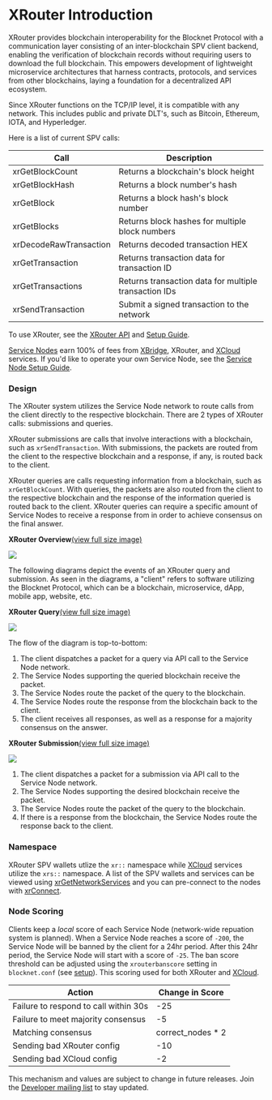 # XRouter Introduction

XRouter provides blockchain interoperability for the Blocknet Protocol with a communication layer consisting of an inter-blockchain SPV client backend, enabling the verification of blockchain records without requiring users to download the full blockchain. This empowers development of lightweight microservice architectures that harness contracts, protocols, and services from other blockchains, laying a foundation for a decentralized API ecosystem.

Since XRouter functions on the TCP/IP level, it is compatible with any network. This includes public and private DLT's, such as Bitcoin, Ethereum, IOTA, and Hyperledger.

Here is a list of current SPV calls:

| Call                   | Description                                           |
| ---------------------- | ----------------------------------------------------- |
| xrGetBlockCount        | Returns a blockchain's block height                   |
| xrGetBlockHash         | Returns a block number's hash                         |
| xrGetBlock             | Returns a block hash's block number                   |
| xrGetBlocks            | Returns block hashes for multiple block numbers       |
| xrDecodeRawTransaction | Returns decoded transaction HEX                       |
| xrGetTransaction       | Returns transaction data for transaction ID           |
| xrGetTransactions      | Returns transaction data for multiple transaction IDs |
| xrSendTransaction      | Submit a signed transaction to the network            |

To use XRouter, see the [XRouter API](https://api.blocknet.co/#xrouter) and [Setup Guide](https://api.blocknet.co/#xrouter-setup).

[Service Nodes](https://docs.blocknet.co/service-nodes/introduction) earn 100% of fees from [XBridge](https://docs.blocknet.co/protocol/xbridge/introduction), XRouter, and [XCloud](https://docs.blocknet.co/protocol/xcloud/introduction) services. If you'd like to operate your own Service Node, see the [Service Node Setup Guide](https://docs.blocknet.co/service-nodes/setup).

### Design <a href="#design" id="design"></a>

The XRouter system utilizes the Service Node network to route calls from the client directly to the respective blockchain. There are 2 types of XRouter calls: submissions and queries.&#x20;

XRouter submissions are calls that involve interactions with a blockchain, such as `xrSendTransaction`. With submissions, the packets are routed from the client to the respective blockchain and a response, if any, is routed back to the client.&#x20;

XRouter queries are calls requesting information from a blockchain, such as `xrGetBlockCount`. With queries, the packets are also routed from the client to the respective blockchain and the response of the information queried is routed back to the client. XRouter queries can require a specific amount of Service Nodes to receive a response from in order to achieve consensus on the final answer.&#x20;

**XRouter Overview**[(view full size image)](https://docs.blocknet.co/img/protocol/xrouter-overview-2.png)

![](https://docs.blocknet.co/img/protocol/xrouter-overview-2.png)

The following diagrams depict the events of an XRouter query and submission. As seen in the diagrams, a "client" refers to software utilizing the Blocknet Protocol, which can be a blockchain, microservice, dApp, mobile app, website, etc.

**XRouter Query**[(view full size image)](https://docs.blocknet.co/img/protocol/xrouter-query.png)

![](https://docs.blocknet.co/img/protocol/xrouter-query.png)

The flow of the diagram is top-to-bottom:

1. The client dispatches a packet for a query via API call to the Service Node network.
2. The Service Nodes supporting the queried blockchain receive the packet.
3. The Service Nodes route the packet of the query to the blockchain.
4. The Service Nodes route the response from the blockchain back to the client.
5. The client receives all responses, as well as a response for a majority consensus on the answer.

**XRouter Submission**[(view full size image)](https://docs.blocknet.co/img/protocol/xrouter-submission.png)

![](https://docs.blocknet.co/img/protocol/xrouter-submission.png)

1. The client dispatches a packet for a submission via API call to the Service Node network.
2. The Service Nodes supporting the desired blockchain receive the packet.
3. The Service Nodes route the packet of the query to the blockchain.
4. If there is a response from the blockchain, the Service Nodes route the response back to the client.

### Namespace <a href="#namespace" id="namespace"></a>

XRouter SPV wallets utlize the `xr::` namespace while [XCloud](https://docs.blocknet.co/protocol/xcloud/introduction) services utilize the `xrs::` namespace. A list of the SPV wallets and services can be viewed using [xrGetNetworkServices](https://api.blocknet.co/#xrgetnetworkservices) and you can pre-connect to the nodes with [xrConnect](https://api.blocknet.co/#xrconnect).

### Node Scoring <a href="#node-scoring" id="node-scoring"></a>

Clients keep a _local_ score of each Service Node (network-wide repuation system is planned). When a Service Node reaches a score of `-200`, the Service Node will be banned by the client for a 24hr period. After this 24hr period, the Service Node will start with a score of `-25`. The ban score threshold can be adjusted using the `xrouterbanscore` setting in `blocknet.conf` (see [setup](https://api.blocknet.co/#xrouter-setup)). This scoring used for both XRouter and [XCloud](https://docs.blocknet.co/protocol/xcloud/introduction).

| Action                                | Change in Score     |
| ------------------------------------- | ------------------- |
| Failure to respond to call within 30s | -25                 |
| Failure to meet majority consensus    | -5                  |
| Matching consensus                    | correct\_nodes \* 2 |
| Sending bad XRouter config            | -10                 |
| Sending bad XCloud config             | -2                  |

This mechanism and values are subject to change in future releases. Join the [Developer mailing list](https://eepurl.com/c5OJMj) to stay updated.

